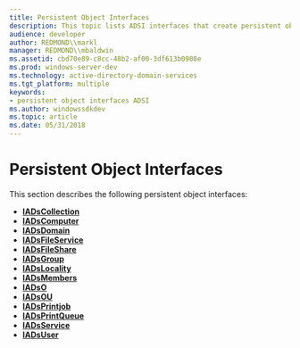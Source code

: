 ```yaml
---
title: Persistent Object Interfaces
description: This topic lists ADSI interfaces that create persistent objects in the directory.
audience: developer
author: REDMOND\\markl
manager: REDMOND\\mbaldwin
ms.assetid: cbd70e89-c8cc-48b2-af00-3df613b0908e
ms.prod: windows-server-dev
ms.technology: active-directory-domain-services
ms.tgt_platform: multiple
keywords:
- persistent object interfaces ADSI
ms.author: windowssdkdev
ms.topic: article
ms.date: 05/31/2018
---
```


# Persistent Object Interfaces

This section describes the following persistent object interfaces:

-   [**IADsCollection**](/windows/desktop/api/Iads/nn-iads-iadscollection)
-   [**IADsComputer**](/windows/desktop/api/Iads/nn-iads-iadscomputer)
-   [**IADsDomain**](/windows/desktop/api/Iads/nn-iads-iadsdomain)
-   [**IADsFileService**](/windows/desktop/api/Iads/nn-iads-iadsfileservice)
-   [**IADsFileShare**](/windows/desktop/api/Iads/nn-iads-iadsfileshare)
-   [**IADsGroup**](/windows/desktop/api/Iads/nn-iads-iadsgroup)
-   [**IADsLocality**](/windows/desktop/api/Iads/nn-iads-iadslocality)
-   [**IADsMembers**](/windows/desktop/api/Iads/nn-iads-iadsmembers)
-   [**IADsO**](/windows/desktop/api/Iads/nn-iads-iadso)
-   [**IADsOU**](/windows/desktop/api/Iads/nn-iads-iadsou)
-   [**IADsPrintjob**](/windows/desktop/api/Iads/nn-iads-iadsprintjob)
-   [**IADsPrintQueue**](/windows/desktop/api/Iads/nn-iads-iadsprintqueue)
-   [**IADsService**](/windows/desktop/api/Iads/nn-iads-iadsservice)
-   [**IADsUser**](/windows/desktop/api/Iads/nn-iads-iadsuser)

 

 




